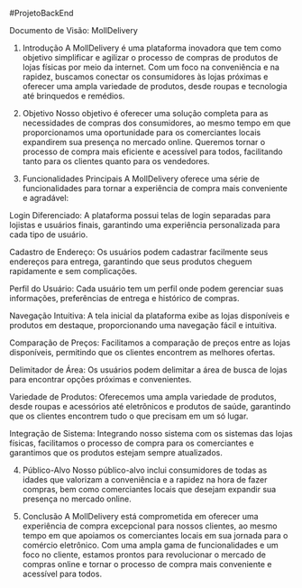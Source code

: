 #ProjetoBackEnd

Documento de Visão: MollDelivery

1. Introdução
A MollDelivery é uma plataforma inovadora que tem como objetivo simplificar e agilizar o processo de compras de produtos de lojas físicas por meio da internet. Com um foco na conveniência e na rapidez, buscamos conectar os consumidores às lojas próximas e oferecer uma ampla variedade de produtos, desde roupas e tecnologia até brinquedos e remédios.

2. Objetivo
Nosso objetivo é oferecer uma solução completa para as necessidades de compras dos consumidores, ao mesmo tempo em que proporcionamos uma oportunidade para os comerciantes locais expandirem sua presença no mercado online. Queremos tornar o processo de compra mais eficiente e acessível para todos, facilitando tanto para os clientes quanto para os vendedores.

3. Funcionalidades Principais
A MollDelivery oferece uma série de funcionalidades para tornar a experiência de compra mais conveniente e agradável:

Login Diferenciado: A plataforma possui telas de login separadas para lojistas e usuários finais, garantindo uma experiência personalizada para cada tipo de usuário.

Cadastro de Endereço: Os usuários podem cadastrar facilmente seus endereços para entrega, garantindo que seus produtos cheguem rapidamente e sem complicações.

Perfil do Usuário: Cada usuário tem um perfil onde podem gerenciar suas informações, preferências de entrega e histórico de compras.

Navegação Intuitiva: A tela inicial da plataforma exibe as lojas disponíveis e produtos em destaque, proporcionando uma navegação fácil e intuitiva.

Comparação de Preços: Facilitamos a comparação de preços entre as lojas disponíveis, permitindo que os clientes encontrem as melhores ofertas.

Delimitador de Área: Os usuários podem delimitar a área de busca de lojas para encontrar opções próximas e convenientes.

Variedade de Produtos: Oferecemos uma ampla variedade de produtos, desde roupas e acessórios até eletrônicos e produtos de saúde, garantindo que os clientes encontrem tudo o que precisam em um só lugar.

Integração de Sistema: Integrando nosso sistema com os sistemas das lojas físicas, facilitamos o processo de compra para os comerciantes e garantimos que os produtos estejam sempre atualizados.

4. Público-Alvo
Nosso público-alvo inclui consumidores de todas as idades que valorizam a conveniência e a rapidez na hora de fazer compras, bem como comerciantes locais que desejam expandir sua presença no mercado online.

5. Conclusão
A MollDelivery está comprometida em oferecer uma experiência de compra excepcional para nossos clientes, ao mesmo tempo em que apoiamos os comerciantes locais em sua jornada para o comércio eletrônico. Com uma ampla gama de funcionalidades e um foco no cliente, estamos prontos para revolucionar o mercado de compras online e tornar o processo de compra mais conveniente e acessível para todos.
